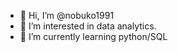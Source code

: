 - 👋 Hi, I’m @nobuko1991
- 👀 I’m interested in data analytics.
- 🌱 I’m currently learning python/SQL

<!---
nobuko1991/nobuko1991 is a ✨ special ✨ repository because its `README.md` (this file) appears on your GitHub profile.
You can click the Preview link to take a look at your changes.
--->
